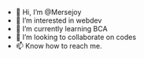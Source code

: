 - 👋 Hi, I’m @Mersejoy
- 👀 I’m interested in webdev
- 🌱 I’m currently learning BCA
- 💞️ I’m looking to collaborate on codes
- 📫 Know how to reach me.

<!---
Mersejoy/Mersejoy is a ✨ special ✨ repository because its `README.md` (this file) appears on your GitHub profile.
You can click the Preview link to take a look at your changes.
--->
